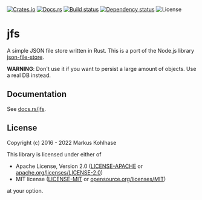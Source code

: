 [![Crates.io](https://img.shields.io/crates/v/jfs.svg)](https://crates.io/crates/jfs)
[![Docs.rs](https://docs.rs/jfs/badge.svg)](https://docs.rs/jfs/)
[![Build status](https://travis-ci.org/flosse/rust-json-file-store.svg?branch=master)](https://travis-ci.org/flosse/rust-json-file-store)
[![Dependency status](https://deps.rs/repo/github/flosse/rust-json-file-store/status.svg)](https://deps.rs/repo/github/flosse/rust-json-file-store)
![License](https://img.shields.io/crates/l/jfs.svg)

# jfs

A simple JSON file store written in Rust.
This is a port of the Node.js library
[json-file-store](https://github.com/flosse/json-file-store/).

**WARNING**:
Don't use it if you want to persist a large amount of objects.
Use a real DB instead.

## Documentation

See [docs.rs/jfs](https://docs.rs/jfs/).

## License

Copyright (c) 2016 - 2022 Markus Kohlhase

This library is licensed under either of

- Apache License, Version 2.0
	([LICENSE-APACHE](https://github.com/flosse/rust-json-file-store/blob/master/LICENSE-APACHE)
	or
	[apache.org/licenses/LICENSE-2.0](https://apache.org/licenses/LICENSE-2.0))
- MIT license
	([LICENSE-MIT](https://github.com/flosse/rust-json-file-store/blob/master/LICENSE-MIT)
	or
	[opensource.org/licenses/MIT](https://opensource.org/licenses/MIT))

at your option.
